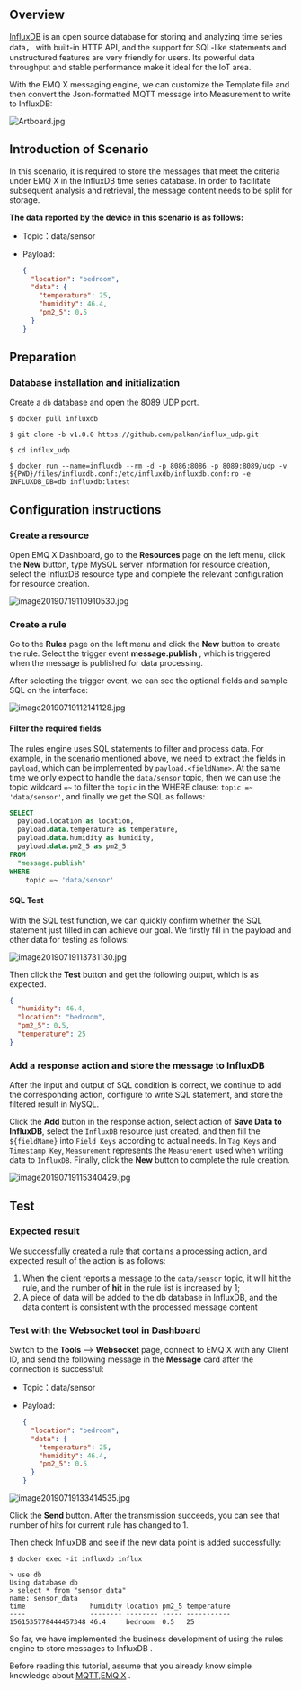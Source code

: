 ## Overview 

[InfluxDB](https://www.influxdata.com/) is an open source database for storing and analyzing time series data， with built-in HTTP API, and the support for SQL-like statements and unstructured features are very friendly for users. Its powerful data throughput and stable performance make it ideal for the IoT area.

With the EMQ X messaging engine, we can customize the Template file and then convert the Json-formatted MQTT message into  Measurement to write to InfluxDB:

![Artboard.jpg](https://static.emqx.net/images/09b103dd807d6fd009fa102c7bcf7d09.jpg)

## Introduction of  Scenario

In this scenario, it is required to store the messages that meet the criteria under EMQ X in the InfluxDB time series database. In order to facilitate subsequent analysis and retrieval, the message content needs to be split for storage.

**The data reported by the device in this scenario is as follows:**

- Topic：data/sensor

- Payload:

  ```json
  {
    "location": "bedroom",
    "data": {
      "temperature": 25,
      "humidity": 46.4,
      "pm2_5": 0.5
    }
  }
  ```



## Preparation

### Database installation and initialization

Create a `db` database and open the 8089 UDP port.

```shell
$ docker pull influxdb

$ git clone -b v1.0.0 https://github.com/palkan/influx_udp.git

$ cd influx_udp

$ docker run --name=influxdb --rm -d -p 8086:8086 -p 8089:8089/udp -v ${PWD}/files/influxdb.conf:/etc/influxdb/influxdb.conf:ro -e INFLUXDB_DB=db influxdb:latest
```



## Configuration instructions

### Create a resource

Open EMQ X Dashboard, go to the **Resources** page on the left menu, click the **New** button, type MySQL server information for resource creation, select the InfluxDB resource type and complete the relevant configuration for resource creation.

![image20190719110910530.jpg](https://static.emqx.net/images/4acb4de9937bdd0a460086eba0ae750b.jpg)



### Create a rule

Go to the **Rules** page on the left menu and click the **New** button to create the rule. Select the trigger event **message.publish** ,  which is triggered when the message is published for data processing.

After selecting the trigger event, we can see the optional fields and sample SQL on the interface:

![image20190719112141128.jpg](https://static.emqx.net/images/8a566c0567231b6586c62f005c35fcce.jpg)



#### Filter the required fields

The rules engine uses SQL statements to filter and process data. For example, in the scenario mentioned above, we need to extract the fields in ``payload``, which can be implemented by `payload.<fieldName>`. At the same time we only expect to handle the `data/sensor` topic, then we can use the topic wildcard `=~` to filter the `topic` in the WHERE clause: `topic =~ 'data/sensor'`, and finally we get the SQL as follows:

```sql
SELECT
  payload.location as location,
  payload.data.temperature as temperature,
  payload.data.humidity as humidity,
  payload.data.pm2_5 as pm2_5
FROM
  "message.publish"
WHERE
	topic =~ 'data/sensor'
```



#### SQL Test

With the SQL test function, we can quickly confirm whether the SQL statement just filled in can achieve our goal. We  firstly fill in the payload and other data for testing as follows:

![image20190719113731130.jpg](https://static.emqx.net/images/156769eaf8720cd4b79c2dba7a929a9f.jpg)

Then click the **Test** button and get the following output, which is as expected.

```json
{
  "humidity": 46.4,
  "location": "bedroom",
  "pm2_5": 0.5,
  "temperature": 25
}
```



### Add a response action and store the message to InfluxDB

After the input and output of SQL condition  is correct, we continue to add the corresponding action, configure to write SQL statement, and store the filtered result in MySQL.

Click the **Add** button in the response action, select action of **Save Data to InfluxDB**, select the `InfluxDB` resource  just created, and then fill the `${fieldName}` into `Field Keys` according to actual needs. In `Tag Keys` and `Timestamp Key`, `Measurement` represents the `Measurement` used when writing data to `InfluxDB`. Finally, click the **New** button to complete the rule creation.

![image20190719115340429.jpg](https://static.emqx.net/images/5586dd983614fbdfc426304af396902b.jpg)



## Test

### Expected result

We successfully created a rule that contains a processing action, and expected result of the action is as follows:

1. When the client reports a message to the `data/sensor` topic, it will hit the rule, and the number of **hit** in the rule list is increased by 1;
2. A piece of data will be added to the db database in InfluxDB, and the data content is consistent with the processed message content



### Test with the Websocket tool in Dashboard

Switch to the **Tools** --> **Websocket** page, connect to EMQ X with any Client ID, and send the following message in the **Message** card after the connection is successful:

- Topic：data/sensor

- Payload:

  ```json
  {
    "location": "bedroom",
    "data": {
      "temperature": 25,
      "humidity": 46.4,
      "pm2_5": 0.5
    }
  }
  ```

![image20190719133414535.jpg](https://static.emqx.net/images/603bd675ce6ee7275f69876d44f4e484.jpg)

Click the **Send** button. After the transmission succeeds, you can see that number of hits for current rule has changed to 1.

Then check InfluxDB and see if the new data point is added successfully:

```
$ docker exec -it influxdb influx

> use db
Using database db
> select * from "sensor_data"
name: sensor_data
time                humidity location pm2_5 temperature
----                -------- -------- ----- -----------
1561535778444457348 46.4     bedroom  0.5   25
```

So far, we have implemented the business development of using the rules engine to store messages to InfluxDB  .

Before reading this tutorial, assume that you already know simple knowledge about  [MQTT](http://docs.oasis-open.org/mqtt/mqtt/v3.1.1/os/mqtt-v3.1.1-os.html),[EMQ X](https://github.com/emqx/emqx) .

